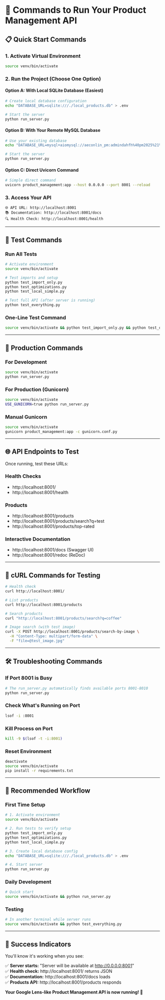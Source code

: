 # 🚀 Commands to Run Your Product Management API

## 📋 Quick Start Commands

### 1. Activate Virtual Environment
```bash
source venv/bin/activate
```

### 2. Run the Project (Choose One Option)

#### Option A: With Local SQLite Database (Easiest)
```bash
# Create local database configuration
echo "DATABASE_URL=sqlite:///./local_products.db" > .env

# Start the server
python run_server.py
```

#### Option B: With Your Remote MySQL Database
```bash
# Use your existing database
echo "DATABASE_URL=mysql+aiomysql://aeconlin_pm:admindahfh%40pm2025%21%21@192.250.235.86:3306/aeconlin_pmdb" > .env

# Start the server
python run_server.py
```

#### Option C: Direct Uvicorn Command
```bash
# Simple direct command
uvicorn product_management:app --host 0.0.0.0 --port 8001 --reload
```

### 3. Access Your API
```
🌐 API URL: http://localhost:8001
📚 Documentation: http://localhost:8001/docs
🔍 Health Check: http://localhost:8001/health
```

---

## 🧪 Test Commands

### Run All Tests
```bash
# Activate environment
source venv/bin/activate

# Test imports and setup
python test_import_only.py
python test_optimizations.py
python test_local_simple.py

# Test full API (after server is running)
python test_everything.py
```

### One-Line Test Command
```bash
source venv/bin/activate && python test_import_only.py && python test_optimizations.py && python test_local_simple.py
```

---

## 🔧 Production Commands

### For Development
```bash
source venv/bin/activate
python run_server.py
```

### For Production (Gunicorn)
```bash
source venv/bin/activate
USE_GUNICORN=true python run_server.py
```

### Manual Gunicorn
```bash
source venv/bin/activate
gunicorn product_management:app -c gunicorn.conf.py
```

---

## 🌐 API Endpoints to Test

Once running, test these URLs:

### Health Checks
- http://localhost:8001/
- http://localhost:8001/health

### Products
- http://localhost:8001/products
- http://localhost:8001/products/search?q=test
- http://localhost:8001/products/top-rated

### Interactive Documentation
- http://localhost:8001/docs (Swagger UI)
- http://localhost:8001/redoc (ReDoc)

---

## 📱 cURL Commands for Testing

```bash
# Health check
curl http://localhost:8001/

# List products
curl http://localhost:8001/products

# Search products
curl "http://localhost:8001/products/search?q=coffee"

# Image search (with test image)
curl -X POST http://localhost:8001/products/search-by-image \
  -H "Content-Type: multipart/form-data" \
  -F "file=@test_image.jpg"
```

---

## 🛠️ Troubleshooting Commands

### If Port 8001 is Busy
```bash
# The run_server.py automatically finds available ports 8001-8010
python run_server.py
```

### Check What's Running on Port
```bash
lsof -i :8001
```

### Kill Process on Port
```bash
kill -9 $(lsof -t -i:8001)
```

### Reset Environment
```bash
deactivate
source venv/bin/activate
pip install -r requirements.txt
```

---

## 🎯 Recommended Workflow

### First Time Setup
```bash
# 1. Activate environment
source venv/bin/activate

# 2. Run tests to verify setup
python test_import_only.py
python test_optimizations.py
python test_local_simple.py

# 3. Create local database config
echo "DATABASE_URL=sqlite:///./local_products.db" > .env

# 4. Start server
python run_server.py
```

### Daily Development
```bash
# Quick start
source venv/bin/activate && python run_server.py
```

### Testing
```bash
# In another terminal while server runs
source venv/bin/activate && python test_everything.py
```

---

## 🎉 Success Indicators

You'll know it's working when you see:

✅ **Server starts:** "Server will be available at http://0.0.0.0:8001"  
✅ **Health check:** http://localhost:8001/ returns JSON  
✅ **Documentation:** http://localhost:8001/docs loads  
✅ **Products API:** http://localhost:8001/products responds  

**Your Google Lens-like Product Management API is now running! 🚀**